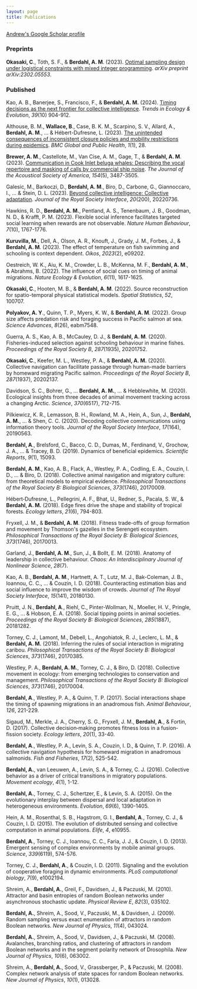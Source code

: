 ```yaml
---
layout: page
title: Publications
---
```



[Andrew's Google Scholar profile](https://scholar.google.com/citations?user=YmLUOzQAAAAJ&hl=en)


### Preprints

**Okasaki, C**., Tóth, S. F., & **Berdahl, A. M**. (2023). [Optimal
sampling design under logistical constraints with mixed integer
programming](https://arxiv.org/pdf/2302.05553). *arXiv preprint arXiv:2302.05553*.

### Published

Kao, A. B., Banerjee, S., Francisco, F., & **Berdahl, A. M.** (2024).
[Timing decisions as the next frontier for collective intelligence](https://www.cell.com/trends/ecology-evolution/fulltext/S0169-5347(24)00141-1).
*Trends in Ecology & Evolution*, *39*(10) 904-912.

Althouse, B. M., **Wallace, B**., Case, B. K. M., Scarpino, S. V.,
Allard, A., **Berdahl, A. M**., \... & Hébert-Dufresne, L. (2023). [The
unintended consequences of inconsistent closure policies and mobility
restrictions during epidemics](https://doi.org/10.1186/s44263-023-00028-z). *BMC Global and Public Health*, *1*(1),
28.

**Brewer, A. M**., Castellote, M., Van Cise, A. M., Gage, T., &
**Berdahl, A. M**. (2023). [Communication in Cook Inlet beluga whales:
Describing the vocal repertoire and masking of calls by commercial ship
noise](https://doi.org/10.1121/10.0022516). *The Journal of the Acoustical Society of America*, *154*(5),
3487-3505.

Galesic, M., Barkoczi, D., **Berdahl, A. M**., Biro, D., Carbone, G.,
Giannoccaro, I., \... & Stein, D. L. (2023). [Beyond collective
intelligence: Collective adaptation](https://doi.org/10.1098/rsif.2022.0736). *Journal of the Royal Society
Interface*, *20*(200), 20220736.

Hawkins, R. D., **Berdahl, A. M.**, Pentland, A. S., Tenenbaum, J. B.,
Goodman, N. D., & Krafft, P. M. (2023). Flexible social inference
facilitates targeted social learning when rewards are not observable.
*Nature Human Behaviour*, *7*(10), 1767-1776.

**Kuruvilla, M.**, Dell, A., Olson, A. R., Knouft, J., Grady, J. M.,
Forbes, J., & **Berdahl, A. M**. (2023). The effect of temperature on
fish swimming and schooling is context dependent. *Oikos*, *2023*(2),
e09202.

Oestreich, W. K., Aiu, K. M., Crowder, L. B., McKenna, M. F.,
**Berdahl, A. M**., & Abrahms, B. (2022). The influence of social cues
on timing of animal migrations. *Nature Ecology & Evolution*, *6*(11),
1617-1625.

**Okasaki, C**., Hooten, M. B., & **Berdahl, A. M**. (2022). Source
reconstruction for spatio-temporal physical statistical models. *Spatial
Statistics*, *52*, 100707.

**Polyakov, A. Y**., Quinn, T. P., Myers, K. W., & **Berdahl, A. M**.
(2022). Group size affects predation risk and foraging success in
Pacific salmon at sea. *Science Advances*, *8*(26), eabm7548.

Guerra, A. S., Kao, A. B., McCauley, D. J., & **Berdahl, A. M**.
(2020). Fisheries-induced selection against schooling behaviour in
marine fishes. *Proceedings of the Royal Society B*, *287*(1935),
20201752.

**Okasaki, C**., Keefer, M. L., Westley, P. A., & **Berdahl, A. M.**
(2020). Collective navigation can facilitate passage through human-made
barriers by homeward migrating Pacific salmon. *Proceedings of the Royal
Society B*, *287*(1937), 20202137.

Davidson, S. C., Bohrer, G., ... **Berdahl, A. M.**, \... &
Hebblewhite, M. (2020). Ecological insights from three decades of animal
movement tracking across a changing Arctic. *Science*, *370*(6517),
712-715.

Pilkiewicz, K. R., Lemasson, B. H., Rowland, M. A., Hein, A., Sun, J.,
**Berdahl, A. M.**, \... & Shen, C. C. (2020). Decoding collective
communications using information theory tools. *Journal of the Royal
Society Interface*, *17*(164), 20190563.

**Berdahl, A**., Brelsford, C., Bacco, C. D., Dumas, M., Ferdinand, V.,
Grochow, J. A., \... & Tracey, B. D. (2019). Dynamics of beneficial
epidemics. *Scientific Reports*, *9*(1), 15093.

**Berdahl, A. M**., Kao, A. B., Flack, A., Westley, P. A., Codling, E.
A., Couzin, I. D., \... & Biro, D. (2018). Collective animal navigation
and migratory culture: from theoretical models to empirical evidence.
*Philosophical Transactions of the Royal Society B: Biological
Sciences*, *373*(1746), 20170009.

Hébert‐Dufresne, L., Pellegrini, A. F., Bhat, U., Redner, S., Pacala,
S. W., & **Berdahl, A. M.** (2018). Edge fires drive the shape and
stability of tropical forests. *Ecology letters*, *21*(6),
794-803.

Fryxell, J. M., & **Berdahl, A. M**. (2018). Fitness trade-offs of
group formation and movement by Thomson\'s gazelles in the Serengeti
ecosystem. *Philosophical Transactions of the Royal Society B:
Biological Sciences*, *373*(1746), 20170013.

Garland, J., **Berdahl, A. M**., Sun, J., & Bollt, E. M. (2018).
Anatomy of leadership in collective behaviour. *Chaos: An
Interdisciplinary Journal of Nonlinear Science*, *28*(7).

Kao, A. B., **Berdahl, A. M**., Hartnett, A. T., Lutz, M. J.,
Bak-Coleman, J. B., Ioannou, C. C., \... & Couzin, I. D. (2018).
Counteracting estimation bias and social influence to improve the wisdom
of crowds. *Journal of The Royal Society Interface*, *15*(141),
20180130.

Pruitt, J. N., **Berdahl, A**., Riehl, C., Pinter-Wollman, N., Moeller,
H. V., Pringle, E. G., \... & Hobson, E. A. (2018). Social tipping
points in animal societies. *Proceedings of the Royal Society B:
Biological Sciences*, *285*(1887), 20181282.

Torney, C. J., Lamont, M., Debell, L., Angohiatok, R. J., Leclerc, L.
M., & **Berdahl, A. M.** (2018). Inferring the rules of social
interaction in migrating caribou. *Philosophical Transactions of the
Royal Society B: Biological Sciences*, *373*(1746), 20170385.

Westley, P. A., **Berdahl, A. M.**, Torney, C. J., & Biro, D. (2018).
Collective movement in ecology: from emerging technologies to
conservation and management. *Philosophical Transactions of the Royal
Society B: Biological Sciences*, *373*(1746), 20170004.

**Berdahl, A**., Westley, P. A., & Quinn, T. P. (2017). Social
interactions shape the timing of spawning migrations in an anadromous
fish. *Animal Behaviour*, *126*, 221-229.

Sigaud, M., Merkle, J. A., Cherry, S. G., Fryxell, J. M., **Berdahl,
A**., & Fortin, D. (2017). Collective decision‐making promotes fitness
loss in a fusion‐fission society. *Ecology letters*, *20*(1),
33-40.

**Berdahl, A**., Westley, P. A., Levin, S. A., Couzin, I. D., & Quinn,
T. P. (2016). A collective navigation hypothesis for homeward migration
in anadromous salmonids. *Fish and Fisheries*, *17*(2), 525-542.

**Berdahl, A.**, van Leeuwen, A., Levin, S. A., & Torney, C. J. (2016).
Collective behavior as a driver of critical transitions in migratory
populations. *Movement ecology*, *4*(1), 1-12.

**Berdahl, A.**, Torney, C. J., Schertzer, E., & Levin, S. A. (2015).
On the evolutionary interplay between dispersal and local adaptation in
heterogeneous environments. *Evolution*, *69*(6), 1390-1405.

Hein, A. M., Rosenthal, S. B., Hagstrom, G. I., **Berdahl, A**.,
Torney, C. J., & Couzin, I. D. (2015). The evolution of distributed
sensing and collective computation in animal populations. *Elife*, *4*,
e10955.

**Berdahl, A**., Torney, C. J., Ioannou, C. C., Faria, J. J., & Couzin,
I. D. (2013). Emergent sensing of complex environments by mobile animal
groups. *Science*, *339*(6119), 574-576.

Torney, C. J., **Berdahl, A**., & Couzin, I. D. (2011). Signaling and
the evolution of cooperative foraging in dynamic environments. *PLoS
computational biology*, *7*(9), e1002194.

Shreim, A., **Berdahl, A.**, Greil, F., Davidsen, J., & Paczuski, M.
(2010). Attractor and basin entropies of random Boolean networks under
asynchronous stochastic update. *Physical Review E*, *82*(3),
035102.

**Berdahl, A.**, Shreim, A., Sood, V., Paczuski, M., & Davidsen, J.
(2009). Random sampling versus exact enumeration of attractors in random
Boolean networks. *New Journal of Physics*, *11*(4), 043024.

**Berdahl, A.**, Shreim, A., Sood, V., Davidsen, J., & Paczuski, M.
(2008). Avalanches, branching ratios, and clustering of attractors in
random Boolean networks and in the segment polarity network of
Drosophila. *New Journal of Physics*, *10*(6), 063002.

Shreim, A., **Berdahl, A.**, Sood, V., Grassberger, P., & Paczuski, M.
(2008). Complex network analysis of state spaces for random Boolean
networks. *New Journal of Physics*, *10*(1), 013028.
